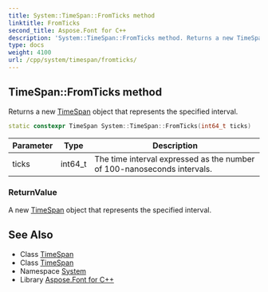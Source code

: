 ```yaml
---
title: System::TimeSpan::FromTicks method
linktitle: FromTicks
second_title: Aspose.Font for C++
description: 'System::TimeSpan::FromTicks method. Returns a new TimeSpan object that represents the specified interval in C++.'
type: docs
weight: 4100
url: /cpp/system/timespan/fromticks/
---
```

## TimeSpan::FromTicks method


Returns a new [TimeSpan](../) object that represents the specified interval.

```cpp
static constexpr TimeSpan System::TimeSpan::FromTicks(int64_t ticks)
```


| Parameter | Type | Description |
| --- | --- | --- |
| ticks | int64_t | The time interval expressed as the number of 100-nanoseconds intervals. |

### ReturnValue

A new [TimeSpan](../) object that represents the specified interval.

## See Also

* Class [TimeSpan](../)
* Class [TimeSpan](../)
* Namespace [System](../../)
* Library [Aspose.Font for C++](../../../)
